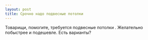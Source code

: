 ```yaml
---
layout: post 
title: Срочно надо подвесные потолки  
--- 
```

Товарищи, помогите, требуется подвесные потолки . Желательно побыстрее и подешевле. Есть варианты?